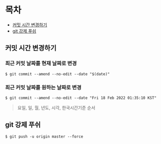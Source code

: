 # 목차
- [커밋 시간 변경하기](#1)
- [git 강제 푸쉬](#2)
## 커밋 시간 변경하기 <a id="1"></a>
### 최근 커밋 날짜를 현재 날짜로 변경
````
$ git commit --amend --no-edit --date "$(date)"
````

### 최근 커밋 날짜를 원하는 날짜로 변경
````
$ git commit --amend --no-edit --date "Fri 18 Feb 2022 01:35:10 KST"
````
> 요일, 일, 월, 년도, 시각, 한국시간기준 순서

## git 강제 푸쉬 <a id="2"></a>
````
$ git push -u origin master --force
````
